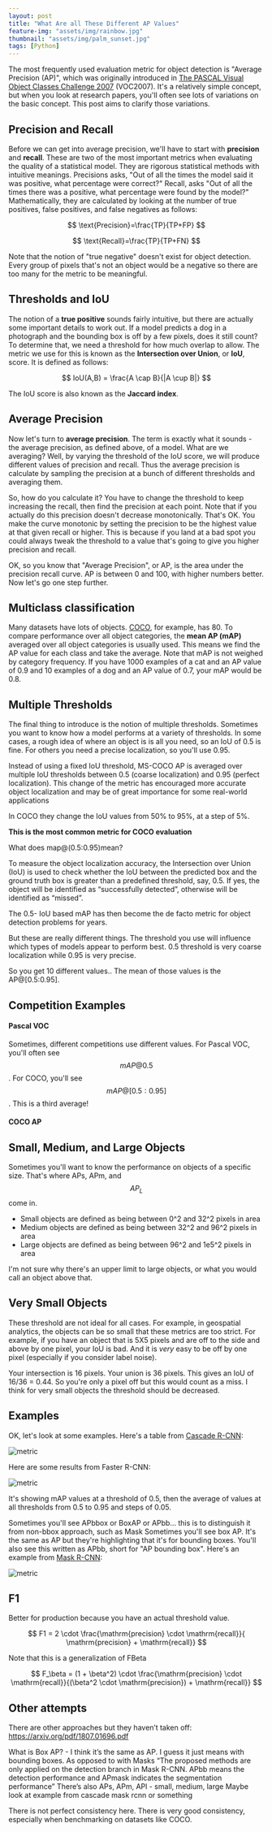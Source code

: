 ```yaml
---
layout: post
title: "What Are all These Different AP Values"
feature-img: "assets/img/rainbow.jpg"
thumbnail: "assets/img/palm_sunset.jpg"
tags: [Python]
---
```


The most frequently used evaluation metric for object detection is "Average Precision (AP)", which was originally introduced in [The PASCAL Visual Object Classes Challenge 2007](http://host.robots.ox.ac.uk/pascal/VOC/voc2007/) (VOC2007). It's a relatively simple concept, but when you look at research papers, you'll often see lots of variations on the basic concept. This post aims to clarify those variations.

## Precision and Recall

Before we can get into average precision, we'll have to start with **precision** and **recall**. These are two of the most important metrics when evaluating the quality of a statistical model. They are rigorous statistical methods with intuitive meanings. Precisions asks, "Out of all the times the model said it was positive, what percentage were correct?" Recall, asks "Out of all the times there was a positive, what percentage were found by the model?" Mathematically, they are calculated by looking at the number of true positives, false positives, and false negatives as follows:

$$ \text{Precision}=\frac{TP}{TP+FP} $$

$$ \text{Recall}=\frac{TP}{TP+FN} $$

Note that the notion of "true negative" doesn't exist for object detection. Every group of pixels that's not an object would be a negative so there are too many for the metric to be meaningful.

## Thresholds and IoU

The notion of a **true positive** sounds fairly intuitive, but there are actually some important details to work out. If a model predicts a dog in a photograph and the bounding box is off by a few pixels, does it still count? To determine that, we need a threshold for how much overlap to allow. The metric we use for this is known as the **Intersection over Union**, or **IoU**, score. It is defined as follows:

$$ IoU(A,B) = \frac{A \cap B}{|A \cup B|} $$

The IoU score is also known as the **Jaccard index**.

## Average Precision

Now let's turn to **average precision**. The term is exactly what it sounds - the average precision, as defined above, of a model. What are we averaging? Well, by varying the threshold of the IoU score, we will produce different values of precision and recall. Thus the average precision is calculate by sampling the precision at a bunch of different thresholds and averaging them.

So, how do you calculate it? You have to change the threshold to keep increasing the recall, then find the precision at each point. Note that if you actually do this precision doesn't decrease monotonically. That's OK. You make the curve monotonic by setting the precision to be the highest value at that given recall or higher. This is because if you land at a bad spot you could always tweak the threshold to a value that's going to give you higher precision and recall.

OK, so you know that "Average Precision", or AP, is the area under the precision recall curve. AP is between 0 and 100, with higher numbers better. Now let's go one step further. 

## Multiclass classification

Many datasets have lots of objects. [COCO](http://cocodataset.org/#home), for example, has 80. To compare performance over all object categories, the **mean AP (mAP)** averaged over all object categories is usually used. This means we find the AP value for each class and take the average. Note that mAP is not weighed by category frequency. If you have 1000 examples of a cat and an AP value of 0.9 and 10 examples of a dog and an AP value of 0.7, your mAP would be 0.8.


## Multiple Thresholds

The final thing to introduce is the notion of multiple thresholds. Sometimes you want to know how a model performs at a variety of thresholds. In some cases, a rough idea of where an object is is all you need, so an IoU of 0.5 is fine. For others you need a precise localization, so you'll use 0.95.

Instead of using a fixed IoU threshold, MS-COCO AP is averaged over multiple IoU thresholds between 0.5 (coarse localization) and 0.95 (perfect localization). This change of the metric has encouraged more accurate object localization and may be of great importance for some real-world applications

In COCO they change the IoU values from 50% to 95%, at a step of 5%.

**This is the most common metric for COCO evaluation**

What does map@(0.5:0.95)mean? 


To measure the object localization accuracy, the Intersection over Union (IoU) is used to check whether the IoU between the predicted box and the ground truth box is greater than a predefined threshold, say, 0.5. If yes, the object will be identified as “successfully detected”, otherwise will be identified as “missed”. 

The 0.5- IoU based mAP has then become the de facto metric for object detection problems for years.

But these are really different things. The threshold you use will influence which types of models appear to perform best. 0.5 threshold is very coarse localization while 0.95 is very precise.

So you get 10 different values.. The mean of those values is the AP@[0.5:0.95].

## Competition Examples

#### Pascal VOC

Sometimes, different competitions use different values. For Pascal VOC, you'll often see $$ mAP@0.5 $$. For COCO, you'll see $$ mAP@[0.5:0.95] $$. This is a third average!

#### COCO AP



## Small, Medium, and Large Objects

Sometimes you'll want to know the performance on objects of a specific size. That's where APs, APm, and $$ AP_L $$ come in.

* Small objects are defined as being between 0^2 and 32^2 pixels in area
* Medium objects are defined as being between 32^2 and 96^2 pixels in area
* Large objects are defined as being between 96^2 and 1e5^2 pixels in area

I'm not sure why there's an upper limit to large objects, or what you would call an object above that.

## Very Small Objects

These threshold are not ideal for all cases. For example, in geospatial analytics, the objects can be so small that these metrics are too strict. For example, if you have an object that is 5X5 pixels and are off to the side and above by one pixel, your IoU is bad. And it is *very* easy to be off by one pixel (especially if you consider label noise).

Your intersection is 16 pixels. Your union is 36 pixels. This gives an IoU of 16/36 = 0.44. So you're only a pixel off but this would count as a miss. I think for very small objects the threshold should be decreased.


## Examples

OK, let's look at some examples. Here's a table from [Cascade R-CNN](https://arxiv.org/abs/1906.09756):


![metric]({{site.baseurl}}/assets/img/metrics/cascade_rcnn.png "Metrics")



Here are some results from Faster R-CNN:

![metric]({{site.baseurl}}/assets/img/metrics/faster_rcnn.png "Metrics")


It's showing mAP values at a threshold of 0.5, then the average of values at all thresholds from 0.5 to 0.95 and steps of 0.05.


Sometimes you'll see APbbox or BoxAP or APbb... this is to distinguish it from non-bbox approach, such as Mask
Sometimes you'll see box AP. It's the same as AP but they're highlighting that it's for bounding boxes. You'll also see this written as APbb, short for "AP bounding box". Here's an example from [Mask R-CNN](https://arxiv.org/abs/1703.06870):

![metric]({{site.baseurl}}/assets/img/metrics/mask_rcnn.png "Metrics")




## F1

Better for production because you have an actual threshold value.

$$ F1 = 2 \cdot \frac{\mathrm{precision} \cdot \mathrm{recall}}{ \mathrm{precision} + \mathrm{recall}} $$


Note that this is a generalization of FBeta

$$ F_\beta = (1 + \beta^2) \cdot \frac{\mathrm{precision} \cdot \mathrm{recall}}{(\beta^2 \cdot \mathrm{precision}) + \mathrm{recall}} $$


## Other attempts

There are other approaches but they haven’t taken off: https://arxiv.org/pdf/1807.01696.pdf


What is Box AP? - I think it’s the same as AP. I guess it just means with bounding boxes. As opposed to with Masks
“The proposed methods are only applied on the detection branch in Mask R-CNN. APbb means the detection performance and APmask indicates the segmentation performance”
There’s also APs, APm, APl - small, medium, large
Maybe look at example from cascade mask rcnn or something




There is not perfect consistency here. There is very good consistency, especially when benchmarking on datasets like COCO. 

